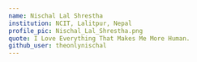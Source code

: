 ```yaml
---
name: Nischal Lal Shrestha
institution: NCIT, Lalitpur, Nepal
profile_pic: Nischal_Lal_Shrestha.png
quote: I Love Everything That Makes Me More Human.
github_user: theonlynischal
---
```

